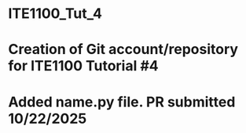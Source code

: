 # ITE1100_Tut_4
# Creation of Git account/repository for ITE1100 Tutorial #4 
# Added name.py file. PR submitted 10/22/2025
